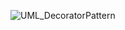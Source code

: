 ![UML_DecoratorPattern](https://user-images.githubusercontent.com/40618438/111933450-dbdfba00-8b02-11eb-8652-db7da9bf0287.png)
